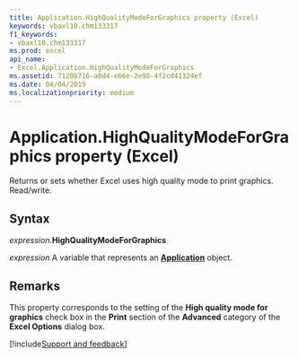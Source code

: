 ```yaml
---
title: Application.HighQualityModeForGraphics property (Excel)
keywords: vbaxl10.chm133317
f1_keywords:
- vbaxl10.chm133317
ms.prod: excel
api_name:
- Excel.Application.HighQualityModeForGraphics
ms.assetid: 7120b716-a0d4-e66e-2e98-4f2cd41324ef
ms.date: 04/04/2019
ms.localizationpriority: medium
---
```



# Application.HighQualityModeForGraphics property (Excel)

Returns or sets whether Excel uses high quality mode to print graphics. Read/write.


## Syntax

_expression_.**HighQualityModeForGraphics**

_expression_ A variable that represents an **[Application](Excel.Application(object).md)** object.


## Remarks

This property corresponds to the setting of the **High quality mode for graphics** check box in the **Print** section of the **Advanced** category of the **Excel Options** dialog box.




[!include[Support and feedback](~/includes/feedback-boilerplate.md)]